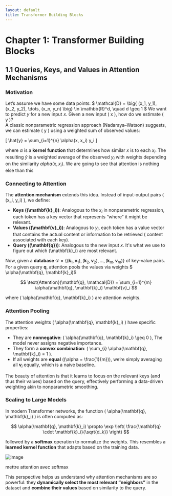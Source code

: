 ```yaml
---
layout: default
title: Transformer Building Blocks
---
```


# Chapter 1: Transformer Building Blocks

## 1.1 Queries, Keys, and Values in Attention Mechanisms

### Motivation

Let’s assume we have some data points:
$
\mathcal{D} = \big\{ (x_1, y_1), (x_2, y_2), \dots, (x_n, y_n) \big\} \in \mathbb{R}^d, \quad d \geq 1
$
We want to predict $y$ for a new input $x$. 
Given a new input \( x \), how do we estimate \( y \)?  
A classic nonparametric regression approach (Nadaraya–Watson) suggests, we can estimate \( y \) using a weighted sum of observed values:

\[
\hat{y} = \sum_{i=1}^{n} \alpha(x, x_i) y_i
\]

where $\alpha$ is  a **kernel function** that determines how similar $x$ is to each $x_i$. The resulting $\hat{y}$ is a weighted average of the observed $y_i$ 
with weights depending on the similarity $alpha(x, x_i)$. We are going to see that attention is nothing else than this 

### Connecting to Attention

The **attention mechanism** extends this idea. Instead of input-output pairs \( (x_i, y_i) \), we define:

- **Keys (\(\mathbf{k}_i\))**: Analogous to the $x_i$ in nonparametric regression, each token has a key vector that represents “where” it might be relevant.
- **Values (\(\mathbf{v}_i\))**: Analogous to $y_i$, each token has a value vector that contains the actual content or information to be retrieved ( content associated with each key).
- **Query (\(\mathbf{q}\))**: Analogous to the new input $x$. It's what we use to figure out which \(\mathbf{k}_i\) are most relevant.

Now, given a **database** $\mathcal{D} = \{(\mathbf{k}_1, \mathbf{v}_1), (\mathbf{k}_2, \mathbf{v}_2), \dots, (\mathbf{k}_m, \mathbf{v}_m)\}$ of key-value pairs. For a given query $\mathbf{q}$,
attention pools the values via weights $ \alpha(\mathbf{q}, \mathbf{k}_i)$

$$
\text{Attention}(\mathbf{q}, \mathcal{D}) = \sum_{i=1}^{m} \alpha(\mathbf{q}, \mathbf{k}_i) \mathbf{v}_i
$$

where \( \alpha(\mathbf{q}, \mathbf{k}_i) \) are attention weights.

### Attention Pooling

The attention weights \( \alpha(\mathbf{q}, \mathbf{k}_i) \) have specific properties:

- They are **nonnegative**: \( \alpha(\mathbf{q}, \mathbf{k}_i) \geq 0 \), The model never assigns negative importance.
- They form a **convex combination**: \( \sum_{i} \alpha(\mathbf{q}, \mathbf{k}_i) = 1 \).
- If all weights are **equal** (\(\alpha = \frac{1}{m}\)), we’re simply averaging all $\mathbf{v}_i$ equally, which is a naive baseline..

The beauty of attention is that it learns to focus on the relevant keys (and thus their values) based on the query, effectively performing a data-driven weighting akin to nonparametric smoothing.

### Scaling to Large Models

In modern Transformer networks, the function \( \alpha(\mathbf{q}, \mathbf{k}_i) \) is often computed as:

$$
\alpha(\mathbf{q}, \mathbf{k}_i) \propto \exp \left( \frac{\mathbf{q} \cdot \mathbf{k}_i}{\sqrt{d_k}} \right)
$$

followed by a **softmax** operation to normalize the weights. This resembles a **learned kernel function** that adapts based on the training data.

![image](https://github.com/user-attachments/assets/9e9a4a9d-2416-45ea-b49c-1428feffbc2a)

mettre attention avec softmax

This perspective helps us understand why attention mechanisms are so powerful: they **dynamically select the most relevant “neighbors”** in the dataset and **combine their values** based on similarity to the query.
